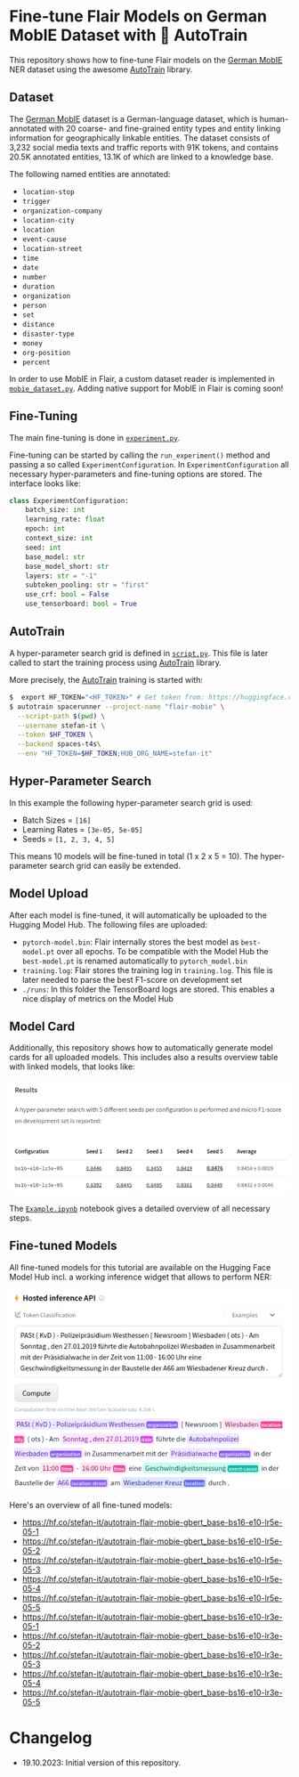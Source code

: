# Fine-tune Flair Models on German MobIE Dataset with 🤗 AutoTrain

This repository shows how to fine-tune Flair models on the [German MobIE](https://aclanthology.org/2021.konvens-1.22/)
NER dataset using the awesome [AutoTrain](https://github.com/huggingface/autotrain-advanced) library.

## Dataset

The [German MobIE](https://github.com/DFKI-NLP/MobIE) dataset is a German-language dataset, which is human-annotated
with 20 coarse- and fine-grained entity types and entity linking information for geographically linkable entities. The
dataset consists of 3,232 social media texts and traffic reports with 91K tokens, and contains 20.5K annotated
entities, 13.1K of which are linked to a knowledge base.

The following named entities are annotated:

* `location-stop`
* `trigger`
* `organization-company`
* `location-city`
* `location`
* `event-cause`
* `location-street`
* `time`
* `date`
* `number`
* `duration`
* `organization`
* `person`
* `set`
* `distance`
* `disaster-type`
* `money`
* `org-position`
* `percent`

In order to use MobIE in Flair, a custom dataset reader is implemented in [`mobie_dataset.py`](mobie_dataset.py).
Adding native support for MobIE in Flair is coming soon!

## Fine-Tuning

The main fine-tuning is done in [`experiment.py`](experiment.py).

Fine-tuning can be started by calling the `run_experiment()` method and passing a so called `ExperimentConfiguration`.
In `ExperimentConfiguration` all necessary hyper-parameters and fine-tuning options are stored. The interface looks
like:

```python
class ExperimentConfiguration:
    batch_size: int
    learning_rate: float
    epoch: int
    context_size: int
    seed: int
    base_model: str
    base_model_short: str
    layers: str = "-1"
    subtoken_pooling: str = "first"
    use_crf: bool = False
    use_tensorboard: bool = True
```

## AutoTrain

A hyper-parameter search grid is defined in [`script.py`](script.py). This file is later called to start the training process using [AutoTrain](https://github.com/huggingface/autotrain-advanced) library.

More precisely, the [AutoTrain](https://github.com/huggingface/autotrain-advanced) training is started with:

```bash
$  export HF_TOKEN="<HF_TOKEN>" # Get token from: https://huggingface.co/settings/tokens
$ autotrain spacerunner --project-name "flair-mobie" \
  --script-path $(pwd) \
  --username stefan-it \
  --token $HF_TOKEN \
  --backend spaces-t4s\
  --env "HF_TOKEN=$HF_TOKEN;HUB_ORG_NAME=stefan-it"
```

## Hyper-Parameter Search

In this example the following hyper-parameter search grid is used:

* Batch Sizes = `[16]`
* Learning Rates = `[3e-05, 5e-05]`
* Seeds = `[1, 2, 3, 4, 5]`

This means 10 models will be fine-tuned in total (1 x 2 x 5 = 10). The hyper-parameter search grid can easily be extended.

## Model Upload

After each model is fine-tuned, it will automatically be uploaded to the Hugging Model Hub. The following files are uploaded:

* `pytorch-model.bin`: Flair internally stores the best model as `best-model.pt` over all epochs. To be compatible with the Model Hub the `best-model.pt` is renamed automatically to `pytorch_model.bin`
* `training.log`: Flair stores the training log in `training.log`. This file is later needed to parse the best F1-score on development set
* `./runs`: In this folder the TensorBoard logs are stored. This enables a nice display of metrics on the Model Hub

## Model Card

Additionally, this repository shows how to automatically generate model cards for all uploaded models. This includes
also a results overview table with linked models, that looks like:

![Results Table](images/results_table.png)

The [`Example.ipynb`](Example.ipynb) notebook gives a detailed overview of all necessary steps.

## Fine-tuned Models

All fine-tuned models for this tutorial are available on the Hugging Face Model Hub incl. a working inference widget that allows to perform NER:

![Inference Widget](images/inference-widget.png)

Here's an overview of all fine-tuned models:

* https://hf.co/stefan-it/autotrain-flair-mobie-gbert_base-bs16-e10-lr5e-05-1
* https://hf.co/stefan-it/autotrain-flair-mobie-gbert_base-bs16-e10-lr5e-05-2
* https://hf.co/stefan-it/autotrain-flair-mobie-gbert_base-bs16-e10-lr5e-05-3
* https://hf.co/stefan-it/autotrain-flair-mobie-gbert_base-bs16-e10-lr5e-05-4
* https://hf.co/stefan-it/autotrain-flair-mobie-gbert_base-bs16-e10-lr5e-05-5
* https://hf.co/stefan-it/autotrain-flair-mobie-gbert_base-bs16-e10-lr3e-05-1
* https://hf.co/stefan-it/autotrain-flair-mobie-gbert_base-bs16-e10-lr3e-05-2
* https://hf.co/stefan-it/autotrain-flair-mobie-gbert_base-bs16-e10-lr3e-05-3
* https://hf.co/stefan-it/autotrain-flair-mobie-gbert_base-bs16-e10-lr3e-05-4
* https://hf.co/stefan-it/autotrain-flair-mobie-gbert_base-bs16-e10-lr3e-05-5

# Changelog

* 19.10.2023: Initial version of this repository.
